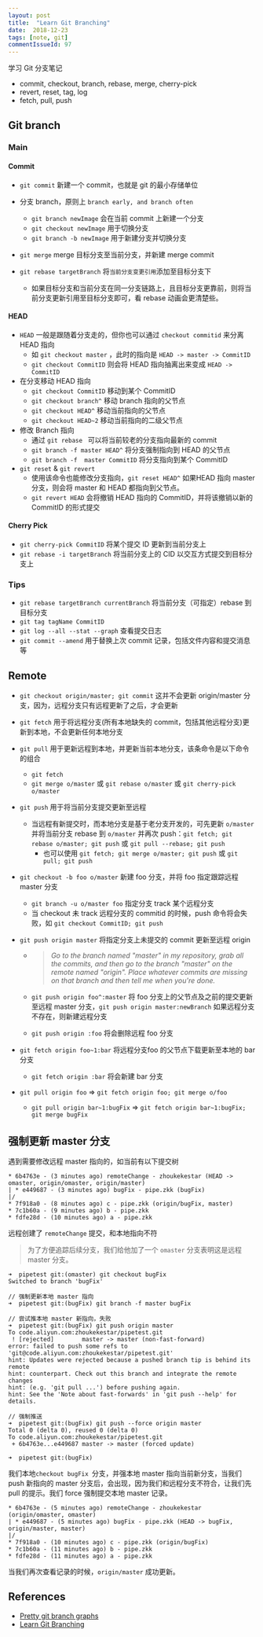 ```yaml
---
layout: post
title:  "Learn Git Branching"
date:  2018-12-23
tags: [note, git]
commentIssueId: 97
---
```



学习 Git 分支笔记
* commit, checkout, branch, rebase, merge, cherry-pick
* revert, reset, tag, log
* fetch, pull, push






## Git branch

### Main

#### Commit

* `git commit` 新建一个 commit，也就是 git 的最小存储单位
* 分支 branch，原则上 `branch early, and branch often`

  * `git branch newImage` 会在当前 commit 上新建一个分支
  * `git checkout newImage` 用于切换分支
  * `git branch -b newImage` 用于新建分支并切换分支
* `git merge` merge 目标分支至当前分支，并新建 merge commit
* `git rebase targetBranch` 将`当前分支变更引用`添加至目标分支下
  * 如果目标分支和当前分支在同一分支链路上，且目标分支更靠前，则将当前分支更新引用至目标分支即可，看 rebase 动画会更清楚些。

#### HEAD

* `HEAD` 一般是跟随着分支走的，但你也可以通过 `checkout commitid` 来分离 HEAD 指向
  * 如 `git checkout master` ，此时的指向是 `HEAD -> master -> CommitID` 
  * `git checkout CommitID` 则会将 HEAD 指向抽离出来变成 `HEAD -> CommitID` 
* 在分支移动 HEAD 指向
  * `git checkout CommitID` 移动到某个 CommitID
  * `git checkout branch^` 移动 branch 指向的父节点
  * `git checkout HEAD^` 移动当前指向的父节点
  * `git checkout HEAD~2` 移动当前指向的二级父节点 
* 修改 Branch 指向
  * 通过 `git rebase ` 可以将当前较老的分支指向最新的 commit
  * `git branch -f master HEAD^` 将分支强制指向到 HEAD 的父节点
  * `git branch -f  master CommitID` 将分支指向到某个 CommitID
* `git reset` & `git revert` 
  * 使用该命令也能修改分支指向，`git reset HEAD^` 如果HEAD 指向  master 分支，则会将 master 和 HEAD 都指向到父节点。
  * `git revert HEAD` 会将撤销 HEAD 指向的 CommitID，并将该撤销以新的 CommitID 的形式提交



#### Cherry Pick

* `git cherry-pick CommitID` 将某个提交 ID 更新到当前分支上
* `git rebase -i targetBranch` 将当前分支上的 CID 以交互方式提交到目标分支上



### Tips

* `git rebase targetBranch currentBranch` 将当前分支（可指定）rebase 到目标分支
* `git tag tagName CommitID` 
* `git log --all --stat --graph` 查看提交日志
* `git commit --amend` 用于替换上次 commit 记录，包括文件内容和提交消息等



## Remote

* `git checkout origin/master; git commit` 这并不会更新 origin/master 分支，因为，远程分支只有远程更新了之后，才会更新

* `git fetch` 用于将远程分支(所有本地缺失的 commit，包括其他远程分支)更新到本地，不会更新任何本地分支

* `git pull` 用于更新远程到本地，并更新当前本地分支，该条命令是以下命令的组合

  * `git fetch`
  * `git merge o/master` 或 `git rebase o/master` 或 `git cherry-pick o/master` 

* `git push` 用于将当前分支提交更新至远程

  * 当远程有新提交时，而本地分支是基于老分支开发的，可先更新 `o/master` 并将当前分支 rebase 到 `o/master` 并再次 push：`git fetch; git rebase o/master; git push` 或 `git pull --rebase; git push`
    * 也可以使用 `git fetch; git merge o/master; git push`  或 `git pull; git push` 

* `git checkout -b foo o/master` 新建 foo 分支，并将 foo 指定跟踪远程 master 分支

  * `git branch -u o/master foo` 指定分支 track 某个远程分支 
  * 当 checkout 未 track 远程分支的 commitid 的时候，push 命令将会失败，如 `git checkout CommitID; git push`

* `git push origin master` 将指定分支上未提交的 commit 更新至远程 origin

  * > *Go to the branch named "master" in my repository, grab all the commits, and then go to the branch "master" on the remote named "origin". Place whatever commits are missing on that branch and then tell me when you're done.*

  * `git push origin foo^:master` 将 foo 分支上的父节点及之前的提交更新至远程 master 分支，`git push origin master:newBranch` 如果远程分支不存在，则新建远程分支
  * `git push origin :foo` 将会删除远程 foo 分支

* `git fetch origin foo~1:bar` 将远程分支foo 的父节点下载更新至本地的 bar 分支

  * `git fetch origin :bar` 将会新建 bar 分支

* `git pull origin foo` => `git fetch origin foo; git merge o/foo`

  * `git pull origin bar~1:bugFix` => `git fetch origin bar~1:bugFix; git merge bugFix` 





## 强制更新 master 分支

遇到需要修改远程 master 指向的，如当前有以下提交树

```
* 6b4763e - (3 minutes ago) remoteChange - zhoukekestar (HEAD -> omaster, origin/omaster, origin/master)
| * e449687 - (3 minutes ago) bugFix - pipe.zkk (bugFix)
|/
* 7f918a0 - (8 minutes ago) c - pipe.zkk (origin/bugFix, master)
* 7c1b60a - (9 minutes ago) b - pipe.zkk
* fdfe28d - (10 minutes ago) a - pipe.zkk
```

远程创建了 `remoteChange` 提交，和本地指向不符

>  为了方便追踪后续分支，我们给他加了一个 `omaster` 分支表明这是远程 master 分支。

```
➜  pipetest git:(omaster) git checkout bugFix
Switched to branch 'bugFix'

// 强制更新本地 master 指向
➜  pipetest git:(bugFix) git branch -f master bugFix

// 尝试推本地 master 新指向，失败
➜  pipetest git:(bugFix) git push origin master
To code.aliyun.com:zhoukekestar/pipetest.git
 ! [rejected]        master -> master (non-fast-forward)
error: failed to push some refs to 'git@code.aliyun.com:zhoukekestar/pipetest.git'
hint: Updates were rejected because a pushed branch tip is behind its remote
hint: counterpart. Check out this branch and integrate the remote changes
hint: (e.g. 'git pull ...') before pushing again.
hint: See the 'Note about fast-forwards' in 'git push --help' for details.

// 强制推送
➜  pipetest git:(bugFix) git push --force origin master
Total 0 (delta 0), reused 0 (delta 0)
To code.aliyun.com:zhoukekestar/pipetest.git
 + 6b4763e...e449687 master -> master (forced update)
 
➜  pipetest git:(bugFix)
```

我们本地`checkout bugFix `分支，并强本地 master 指向当前新分支，当我们 push 新指向的 master 分支后，会出现，因为我们和远程分支不符合，让我们先 pull 的提示。我们 force 强制提交本地 master 记录。

```
* 6b4763e - (5 minutes ago) remoteChange - zhoukekestar (origin/omaster, omaster)
| * e449687 - (5 minutes ago) bugFix - pipe.zkk (HEAD -> bugFix, origin/master, master)
|/
* 7f918a0 - (10 minutes ago) c - pipe.zkk (origin/bugFix)
* 7c1b60a - (11 minutes ago) b - pipe.zkk
* fdfe28d - (11 minutes ago) a - pipe.zkk
```

当我们再次查看记录的时候，`origin/master` 成功更新。




## References

* [Pretty git branch graphs](https://stackoverflow.com/questions/1057564/pretty-git-branch-graphs)
* [Learn Git Branching](https://learngitbranching.js.org/)
